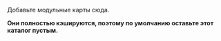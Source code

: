 Добавьте модульные карты сюда.

**Они полностью кэшируются, поэтому по умолчанию оставьте этот каталог пустым.**
